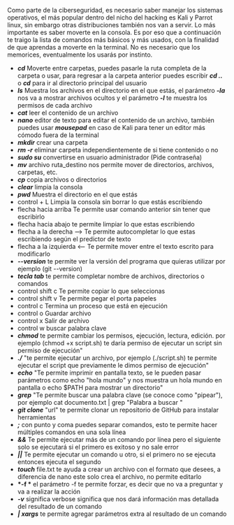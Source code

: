Como parte de la ciberseguridad, es necesario saber manejar los sistemas operativos, el más popular dentro del nicho del hacking es Kali y Parrot linux, sin embargo otras distribuciones también nos van a servir. Lo más importante es saber moverte en la consola. Es por eso que a continuación te traigo la lista de comandos más básicos y más usados, con la finalidad de que aprendas a moverte en la terminal. No es necesario que los memorices, eventualmente los usarás por instinto.

- __*cd*__  Moverte entre carpetas, puedes pasarle la ruta completa de la carpeta o usar, para regresar a la carpeta anterior puedes escribir  __*cd ..*__ o  __*cd*__ para ir al directorio principal del usuario
- __*ls*__  Muestra los archivos en el directorio en el que estás, el parámetro  __*-la*__ nos va a mostrar archivos ocultos  y el parámetro __*-l*__ te muestra los permisos de cada archivo
- __*cat*__  leer el contenido de un archivo
- __*nano*__  editor de texto para editar el contenido de un archivo, también puedes usar  __*mousepad*__ en caso de Kali para tener un editor más cómodo fuera de la terminal
- __*mkdir*__  crear una carpeta
- __*rm -r*__ eliminar carpeta independientemente de si tiene contenido o no
- __*sudo su*__ convertirse en usuario administrador (Pide contraseña)
- __*mv*__  archivo ruta_destino  nos permite mover de directorios, archivos, carpetas, etc.
- __*cp*__  copia archivos o directorios
- __*clear*__  limpia la consola
- __*pwd*__  Muestra el directorio en el que estás
- control + L Limpia la consola sin borrar lo que estás escribiendo
- flecha hacia arriba Te permite usar comando anterior sin tener que escribirlo
- flecha hacia abajo te permite limpiar lo que estas escribiendo
- flecha a la derecha --> Te permite autocompletar lo que estas escribiendo según el predictor de texto
- flecha a la izquierda <-- Te permite mover entre el texto escrito para modificarlo
- __*--version*__ te permite ver la versión del programa que quieras utilizar por ejemplo (git --version)
-  __*tecla tab*__ te permite completar nombre de archivos, directorios o comandos
- control shift c Te permite copiar lo que seleccionas
- control shift v Te permite pegar el porta papeles
- control c Termina un proceso que está en ejecución
- control o Guardar archivo
- control x Salir de archivo
- control w buscar palabra clave
- __*chmod*__ te permite cambiar los permisos, ejecución, lectura, edición. por ejemplo (chmod +x script.sh) te daría permiso de ejecutar un script sin permiso de ejecución"
- __*./*__ "te permite ejecutar un archivo, por ejemplo (./script.sh) te permite ejecutar el script que previamente le dimos permiso de ejecución"
- __*echo*__  "Te permite imprimir en pantalla texto, se le pueden pasar parámetros como echo "hola mundo" y nos muestra un hola mundo en pantalla o echo $PATH para mostrar un directorio"
- __*grep*__  "Te permite buscar una palabra clave (se conoce como "pipear"), por ejemplo cat documento.txt | grep "Palabra a buscar "
- __*git clone*__  "url" te permite clonar un repositorio de GitHub para instalar herramientas 
- __*;*__  con punto y coma puedes separar comandos, esto te permite hacer múltiples comandos en una sola línea
- __*&&*__ Te permite ejecutar más de un comando por línea pero el siguiente solo se ejecutará si el primero es exitoso y no sale error
- __*||*__ Te permite ejecutar un comando u otro, si el primero no se ejecuta entonces ejecuta el segundo
- __*touch*__  file.txt te ayuda a crear un archivo con el formato que desees, a diferencia de nano este solo crea el archivo, no permite editarlo
- __*-f *__ el parámetro -f te permite forzar, es decir que no va a preguntar y va a realizar la acción
- __*-v*__  significa verbose significa que nos dará información mas detallada del resultado de un comando
- __*| xargs*__  te permite agregar parámetros extra al resultado de un comando
